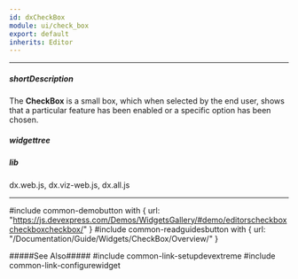 ```yaml
---
id: dxCheckBox
module: ui/check_box
export: default
inherits: Editor
---
```

---
##### shortDescription
The **CheckBox** is a small box, which when selected by the end user, shows that a particular feature has been enabled or a specific option has been chosen.

##### widgettree

##### lib
dx.web.js, dx.viz-web.js, dx.all.js

---
#include common-demobutton with {
    url: "https://js.devexpress.com/Demos/WidgetsGallery/#demo/editorscheckboxcheckboxcheckbox/"
}
#include common-readguidesbutton with {
    url: "/Documentation/Guide/Widgets/CheckBox/Overview/"
}

#####See Also#####
#include common-link-setupdevextreme
#include common-link-configurewidget